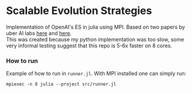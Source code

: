 # Scalable Evolution Strategies

Implementation of OpenAI's ES in julia using MPI. Based on two papers by uber AI labs [here](https://arxiv.org/abs/1712.06567) and [here](https://arxiv.org/abs/1712.06560).  
This was created because my python implementation was too slow, some very informal testing suggest that this repo is 5-6x faster on 8 cores.

### How to run
Example of how to run in `runner.jl`. With MPI installed one can simply run:
```
mpiexec -n 8 julia --project src/runner.jl
```
